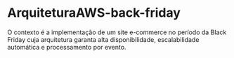 # ArquiteturaAWS-back-friday
O contexto é a implementação de um site e-commerce no período da Black Friday cuja arquitetura garanta alta disponibilidade, escalabilidade automática e processamento por evento.
